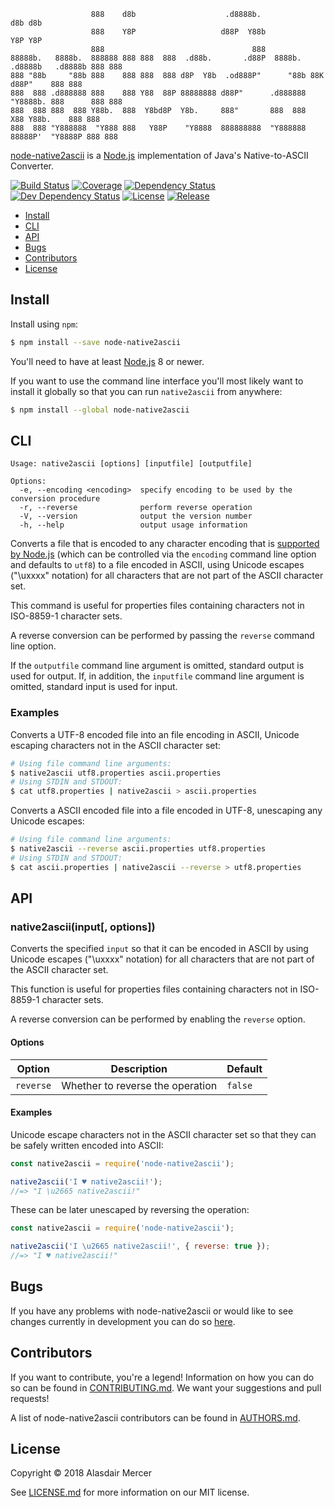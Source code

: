                       888    d8b                    .d8888b.                             d8b d8b
                      888    Y8P                   d88P  Y88b                            Y8P Y8P
                      888                                 888
    88888b.   8888b.  888888 888 888  888  .d88b.       .d88P  8888b.  .d8888b   .d8888b 888 888
    888 "88b     "88b 888    888 888  888 d8P  Y8b  .od888P"      "88b 88K      d88P"    888 888
    888  888 .d888888 888    888 Y88  88P 88888888 d88P"      .d888888 "Y8888b. 888      888 888
    888  888 888  888 Y88b.  888  Y8bd8P  Y8b.     888"       888  888      X88 Y88b.    888 888
    888  888 "Y888888  "Y888 888   Y88P    "Y8888  888888888  "Y888888  88888P'  "Y8888P 888 888

[node-native2ascii](https://github.com/neocotic/node-native2ascii) is a [Node.js](https://nodejs.org) implementation of
Java's Native-to-ASCII Converter.

[![Build Status](https://img.shields.io/travis/neocotic/node-native2ascii/develop.svg?style=flat-square)](https://travis-ci.org/neocotic/node-native2ascii)
[![Coverage](https://img.shields.io/codecov/c/github/neocotic/node-native2ascii/develop.svg?style=flat-square)](https://codecov.io/gh/neocotic/node-native2ascii)
[![Dependency Status](https://img.shields.io/david/neocotic/node-native2ascii.svg?style=flat-square)](https://david-dm.org/neocotic/node-native2ascii)
[![Dev Dependency Status](https://img.shields.io/david/dev/neocotic/node-native2ascii.svg?style=flat-square)](https://david-dm.org/neocotic/node-native2ascii?type=dev)
[![License](https://img.shields.io/npm/l/node-native2ascii.svg?style=flat-square)](https://github.com/neocotic/node-native2ascii/blob/master/LICENSE.md)
[![Release](https://img.shields.io/npm/v/node-native2ascii.svg?style=flat-square)](https://www.npmjs.com/package/node-native2ascii)

* [Install](#install)
* [CLI](#cli)
* [API](#api)
* [Bugs](#bugs)
* [Contributors](#contributors)
* [License](#license)

## Install

Install using `npm`:

``` bash
$ npm install --save node-native2ascii
```

You'll need to have at least [Node.js](https://nodejs.org) 8 or newer.

If you want to use the command line interface you'll most likely want to install it globally so that you can run
`native2ascii` from anywhere:

``` bash
$ npm install --global node-native2ascii
```

## CLI

    Usage: native2ascii [options] [inputfile] [outputfile]

    Options:
      -e, --encoding <encoding>  specify encoding to be used by the conversion procedure
      -r, --reverse              perform reverse operation
      -V, --version              output the version number
      -h, --help                 output usage information

Converts a file that is encoded to any character encoding that is
[supported by Node.js](https://nodejs.org/dist/latest-v8.x/docs/api/buffer.html#buffer_buffers_and_character_encodings)
(which can be controlled via the `encoding` command line option and defaults to `utf8`) to a file encoded in ASCII,
using Unicode escapes ("\uxxxx" notation) for all characters that are not part of the ASCII character set.

This command is useful for properties files containing characters not in ISO-8859-1 character sets.

A reverse conversion can be performed by passing the `reverse` command line option.

If the `outputfile` command line argument is omitted, standard output is used for output. If, in addition, the
`inputfile` command line argument is omitted, standard input is used for input.

### Examples

Converts a UTF-8 encoded file into an file encoding in ASCII, Unicode escaping characters not in the ASCII character
set:

``` bash
# Using file command line arguments:
$ native2ascii utf8.properties ascii.properties
# Using STDIN and STDOUT:
$ cat utf8.properties | native2ascii > ascii.properties
```

Converts a ASCII encoded file into a file encoded in UTF-8, unescaping any Unicode escapes:

``` bash
# Using file command line arguments:
$ native2ascii --reverse ascii.properties utf8.properties
# Using STDIN and STDOUT:
$ cat ascii.properties | native2ascii --reverse > utf8.properties
```

## API

### native2ascii(input[, options])

Converts the specified `input` so that it can be encoded in ASCII by using Unicode escapes ("\uxxxx" notation) for all
characters that are not part of the ASCII character set.

This function is useful for properties files containing characters not in ISO-8859-1 character sets.

A reverse conversion can be performed by enabling the `reverse` option.

#### Options

| Option    | Description                      | Default |
| --------- | -------------------------------- | ------- |
| `reverse` | Whether to reverse the operation | `false` |

#### Examples

Unicode escape characters not in the ASCII character set so that they can be safely written encoded into ASCII:

``` javascript
const native2ascii = require('node-native2ascii');

native2ascii('I ♥ native2ascii!');
//=> "I \u2665 native2ascii!"
```

These can be later unescaped by reversing the operation:

``` javascript
const native2ascii = require('node-native2ascii');

native2ascii('I \u2665 native2ascii!', { reverse: true });
//=> "I ♥ native2ascii!"
```

## Bugs

If you have any problems with node-native2ascii or would like to see changes currently in development you can do so
[here](https://github.com/neocotic/node-native2ascii/issues).

## Contributors

If you want to contribute, you're a legend! Information on how you can do so can be found in
[CONTRIBUTING.md](https://github.com/neocotic/node-native2ascii/blob/master/CONTRIBUTING.md). We want your suggestions
and pull requests!

A list of node-native2ascii contributors can be found in
[AUTHORS.md](https://github.com/neocotic/node-native2ascii/blob/master/AUTHORS.md).

## License

Copyright © 2018 Alasdair Mercer

See [LICENSE.md](https://github.com/neocotic/node-native2ascii/raw/master/LICENSE.md) for more information on our MIT
license.
